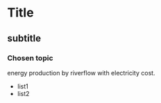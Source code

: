 # Title
## subtitle

### Chosen topic
energy production by riverflow with electricity cost.
- list1
- list2
